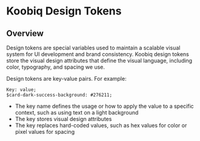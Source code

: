 # Koobiq Design Tokens

## Overview

Design tokens are special variables used to maintain a scalable
visual system for UI development and brand consistency.
Koobiq design tokens store the visual design attributes that define the
visual language, including color, typography, and spacing we use.


Design tokens are key-value pairs. For example:
```
Key: value;
$card-dark-success-background: #276211;
```
- The key name defines the usage or how to apply the value to a specific context, such as using text on a light background
- The key stores visual design attributes
- The key replaces hard-coded values, such as hex values for color or pixel values for spacing


